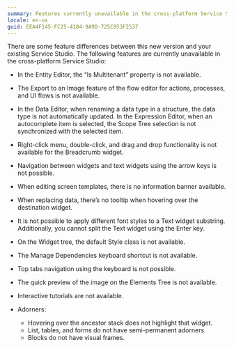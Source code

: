 ```yaml
---
summary: Features currently unavailable in the cross-platform Service Studio.
locale: en-us
guid: EEA4F145-FC25-4184-9A9D-725C853F2537
---
```

There are some feature differences between this new version and your existing Service Studio. The following features are currently unavailable in the cross-platform Service Studio:

* In the Entity Editor, the “Is Multitenant” property is not available.

* The Export to an Image feature of the flow editor for actions, processes, and UI flows is not available.

* In the Data Editor, when renaming a data type in a structure, the data type is not automatically updated. 
In the Expression Editor, when an autocomplete item is selected, the Scope Tree selection is not synchronized with the selected item. 

* Right-click menu, double-click, and drag and drop functionality is not available for the Breadcrumb widget.

* Navigation between widgets and text widgets using the arrow keys is not possible.

* When editing screen templates, there is no information banner available. 

* When replacing data, there’s no tooltip when hovering over the destination widget. 

* It is not possible to apply different font styles to a Text widget substring. Additionally, you cannot split the Text widget using the Enter key.

* On the Widget tree, the default Style class is not available.

* The Manage Dependencies keyboard shortcut is not available.

* Top tabs navigation using the keyboard is not possible.

* The quick preview of the image on the Elements Tree is not available.

* Interactive tutorials are not available.

* Adorners:
    * Hovering over the ancestor stack does not  highlight that widget.
    * List, tables, and forms do not have semi-permanent adorners.
    * Blocks do not have visual frames. 
